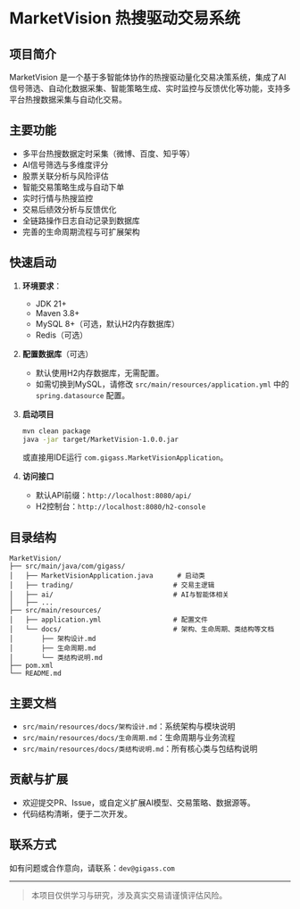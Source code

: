 # MarketVision 热搜驱动交易系统

## 项目简介
MarketVision 是一个基于多智能体协作的热搜驱动量化交易决策系统，集成了AI信号筛选、自动化数据采集、智能策略生成、实时监控与反馈优化等功能，支持多平台热搜数据采集与自动化交易。

## 主要功能
- 多平台热搜数据定时采集（微博、百度、知乎等）
- AI信号筛选与多维度评分
- 股票关联分析与风险评估
- 智能交易策略生成与自动下单
- 实时行情与热搜监控
- 交易后绩效分析与反馈优化
- 全链路操作日志自动记录到数据库
- 完善的生命周期流程与可扩展架构

## 快速启动
1. **环境要求**：
   - JDK 21+
   - Maven 3.8+
   - MySQL 8+（可选，默认H2内存数据库）
   - Redis（可选）

2. **配置数据库**（可选）
   - 默认使用H2内存数据库，无需配置。
   - 如需切换到MySQL，请修改 `src/main/resources/application.yml` 中的 `spring.datasource` 配置。

3. **启动项目**
   ```bash
   mvn clean package
   java -jar target/MarketVision-1.0.0.jar
   ```
   或直接用IDE运行 `com.gigass.MarketVisionApplication`。

4. **访问接口**
   - 默认API前缀：`http://localhost:8080/api/`
   - H2控制台：`http://localhost:8080/h2-console`

## 目录结构
```
MarketVision/
├── src/main/java/com/gigass/
│   ├── MarketVisionApplication.java      # 启动类
│   ├── trading/                         # 交易主逻辑
│   ├── ai/                              # AI与智能体相关
│   ├── ...
├── src/main/resources/
│   ├── application.yml                  # 配置文件
│   └── docs/                            # 架构、生命周期、类结构等文档
│       ├── 架构设计.md
│       ├── 生命周期.md
│       └── 类结构说明.md
├── pom.xml
└── README.md
```

## 主要文档
- `src/main/resources/docs/架构设计.md`：系统架构与模块说明
- `src/main/resources/docs/生命周期.md`：生命周期与业务流程
- `src/main/resources/docs/类结构说明.md`：所有核心类与包结构说明

## 贡献与扩展
- 欢迎提交PR、Issue，或自定义扩展AI模型、交易策略、数据源等。
- 代码结构清晰，便于二次开发。

## 联系方式
如有问题或合作意向，请联系：`dev@gigass.com`

---

> 本项目仅供学习与研究，涉及真实交易请谨慎评估风险。 